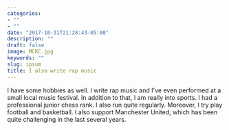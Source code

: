 ```yaml
---
categories:
- ""
- ""
date: "2017-10-31T21:28:43-05:00"
description: ""
draft: false
image: MCKC.jpg
keywords: ""
slug: ipsum
title: I also write rap music
---
```


I have some hobbies as well. I write rap music and I've even performed at a small local music festival. In addition to that, I am really into sports. I had a professional junior chess rank. I also run quite regularly. Moreover, I try play football and basketball. I also support Manchester United, which has been quite challenging in the last several years.